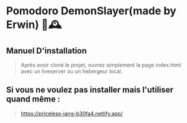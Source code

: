 # Pomodoro DemonSlayer(made by Erwin) 🥱🕰

## Manuel D'installation

> Après avoir cloné le projet, ouvrez simplement la page index.html avec un liveserver ou un hebergeur local.


## Si vous ne voulez pas installer mais l'utiliser quand même : 

> https://priceless-jang-b30fa4.netlify.app/

